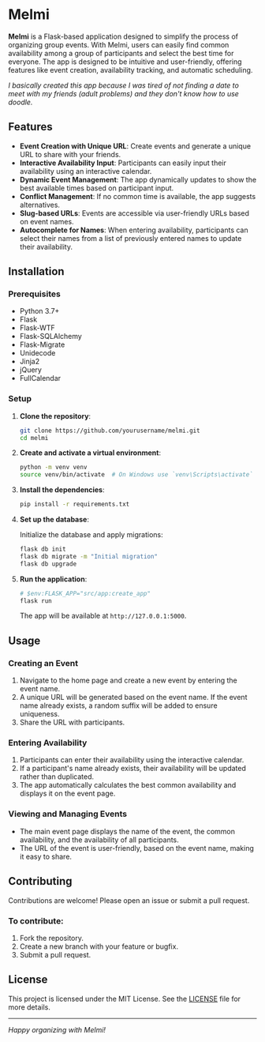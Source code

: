 # Melmi

**Melmi** is a Flask-based application designed to simplify the process of organizing group events. With Melmi, users can easily find common availability among a group of participants and select the best time for everyone. The app is designed to be intuitive and user-friendly, offering features like event creation, availability tracking, and automatic scheduling.

*I basically created this app because I was tired of not finding a date to meet with my friends (adult problems) and they don't know how to use doodle.*

## Features

- **Event Creation with Unique URL**: Create events and generate a unique URL to share with your friends.
- **Interactive Availability Input**: Participants can easily input their availability using an interactive calendar.
- **Dynamic Event Management**: The app dynamically updates to show the best available times based on participant input.
- **Conflict Management**: If no common time is available, the app suggests alternatives.
- **Slug-based URLs**: Events are accessible via user-friendly URLs based on event names.
- **Autocomplete for Names**: When entering availability, participants can select their names from a list of previously entered names to update their availability.

## Installation

### Prerequisites

- Python 3.7+
- Flask
- Flask-WTF
- Flask-SQLAlchemy
- Flask-Migrate
- Unidecode
- Jinja2
- jQuery
- FullCalendar

### Setup

1. **Clone the repository**:

    ```sh
    git clone https://github.com/yourusername/melmi.git
    cd melmi
    ```

2. **Create and activate a virtual environment**:

    ```sh
    python -m venv venv
    source venv/bin/activate  # On Windows use `venv\Scripts\activate`
    ```

3. **Install the dependencies**:

    ```sh
    pip install -r requirements.txt
    ```

4. **Set up the database**:

    Initialize the database and apply migrations:

    ```sh
    flask db init
    flask db migrate -m "Initial migration"
    flask db upgrade
    ```

5. **Run the application**:

    ```sh
    # $env:FLASK_APP="src/app:create_app"
    flask run
    ```

    The app will be available at `http://127.0.0.1:5000`.

## Usage

### Creating an Event

1. Navigate to the home page and create a new event by entering the event name.
2. A unique URL will be generated based on the event name. If the event name already exists, a random suffix will be added to ensure uniqueness.
3. Share the URL with participants.

### Entering Availability

1. Participants can enter their availability using the interactive calendar.
2. If a participant's name already exists, their availability will be updated rather than duplicated.
3. The app automatically calculates the best common availability and displays it on the event page.

### Viewing and Managing Events

- The main event page displays the name of the event, the common availability, and the availability of all participants.
- The URL of the event is user-friendly, based on the event name, making it easy to share.

## Contributing

Contributions are welcome! Please open an issue or submit a pull request.

### To contribute:

1. Fork the repository.
2. Create a new branch with your feature or bugfix.
3. Submit a pull request.

## License

This project is licensed under the MIT License. See the [LICENSE](LICENSE) file for more details.

---

*Happy organizing with Melmi!*